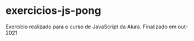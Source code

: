 # exercicios-js-pong
 Exercício realizado para o curso de JavaScript da Alura. Finalizado em out-2021
